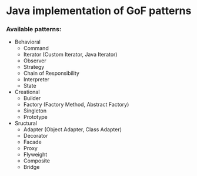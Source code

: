 # Java implementation of GoF patterns

### Available patterns:
* Behavioral
  * Command
  * Iterator (Custom Iterator, Java Iterator)
  * Observer
  * Strategy
  * Chain of Responsibility
  * Interpreter
  * State
* Creational
  * Builder
  * Factory (Factory Method, Abstract Factory)
  * Singleton
  * Prototype
* Sructural
  * Adapter (Object Adapter, Class Adapter)
  * Decorator
  * Facade
  * Proxy
  * Flyweight
  * Composite
  * Bridge